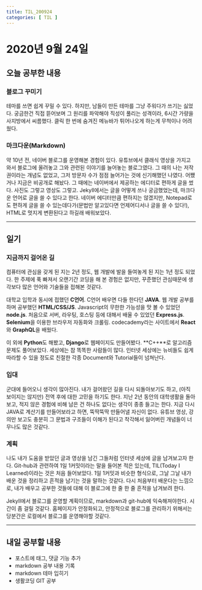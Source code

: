 ```yaml
---
title: TIL_200924
categories: [ TIL ]
---
```

# 2020년 9월 24일

## 오늘 공부한 내용

### 블로그 꾸미기

테마를 쓰면 쉽게 꾸밀 수 있다. 하지만, 남들이 만든 테마를 그냥 주워다가 쓰기는 싫었다. 궁금한건 직접 뜯어보며 그 원리를 파악해야 직성이 풀리는 성격이라, 6시간 가량을 사지방에서 씨름했다. 클릭 한 번에 숨겨진 메뉴바가 튀어나오게 하는게 무척이나 어려웠다.

### 마크다운(Markdown)

약 10년 전, 네이버 블로그를 운영해본 경험이 있다. 유튜브에서 클래식 영상을 가지고 와서 블로그에 올려놓고 그와 관련된 이야기를 늘어놓는 블로그였다. 그 때의 나는 저작권이라는 개념도 없었고, 그저 방문자 수가 점점 늘어가는 것에 신기해했던 나였다. 어쨌거나 지금은 비공개로 해놨다. 그 때에는 네이버에서 제공하는 에디터로 편하게 글을 썼다. 사진도 그렇고 영상도 그렇고. Jekyll에서는 글을 어떻게 쓰나 궁금했었는데, 마크다운 언어로 글을 쓸 수 있다고 한다. 네이버 에디터만큼 편하지는 않겠지만, Notepad로도 편하게 글을 쓸 수 있는데다가(문법만 알고있다면 언제어디서나 글을 쓸 수 있다!), HTML로 멋지게 변환된다고 하길래 배워보았다.

---

## 일기

### 지금까지 걸어온 길

컴퓨터에 관심을 갖게 된 지는 2년 정도, 웹 개발에 발을 들여놓게 된 지는 1년 정도 되었다. 한 주제에 푹 빠져서 오랜기간 코딩을 해 본 경험은 없지만, 꾸준했던 관심때문에 생각보다 많은 언어와 기술들을 접해본 것같다.

대학교 입학과 동시에 접했던 **C언어**. C언어 배우면 다들 한다던 **JAVA**. 웹 개발 공부를 하며 공부했던 **HTML/CSS/JS**. Javascript의 무한한 가능성을 맛 볼 수 있었던 **node.js**. 처음으로 서버, 라우팅, 호스팅 등에 대해서 배울 수 있었던 **Express.js**. **Selenium**을 이용한 브라우저 자동화와 크롤링. codecademy라는 사이트에서 **React**와 **GraphQL**을 배웠다.

이 외에 **Python**도 해봤고, **Django**로 웹페이지도 만들어봤다. **C++**로 알고리즘 문제도 풀어보았다. 세상에는 참 똑똑한 사람들이 많다. 인터넷 세상에는 뉴비들도 쉽게 따라할 수 있을 정도로 친절한 각종 Document와 Tutorial들이 넘쳐난다.

### 입대

군대에 들어오니 생각이 많아진다. 내가 걸어왔던 길을 다시 되돌아보기도 하고, (아직 보이지는 않지만) 전역 후에 대한 고민을 하기도 한다. 지난 2년 동안의 대학생활을 돌아보고, 적지 않은 경험에 비해 남은 건 하나도 없다는 생각이 종종 들고는 한다. 지금 다시 JAVA로 계산기를 만들어보라고 하면, 뚝딱뚝딱 만들어낼 자신이 없다. 유튜브 영상, 강의만 보고도 충분히 그 문법과 구조들이 이해가 된다고 착각해서 잃어버린 개념들이 너무나도 많은 것같다.

### 계획

나도 내가 도움을 받았던 글과 영상을 남긴 그들처럼 인터넷 세상에 글을 남겨보고자 한다. Git-hub과 관련하여 1일 1커밋이라는 말을 들어본 적은 있는데, TIL(Today I Learned)이라는 것은 처음 들어보았다. 1일 1커밋과 비슷한 형식으로, 그날 그날 내가 배운 것을 정리하고 흔적을 남기는 것을 말하는 것같다. 다시 처음부터 배운다는 느낌으로, 내가 배우고 공부한 것들에 대해 이 블로그에 한 줄 한 줄 흔적을 남겨보려 한다.

Jekyll에서 블로그를 운영할 계획이므로, markdown과 git-hub에 익숙해져야한다. 시간이 좀 걸릴 것같다. 홈페이지가 안정화되고, 안정적으로 블로그를 관리하기 위해서는 당분간은 로컬에서 블로그를 운영해야할 것같다.

---

## 내일 공부할 내용
* 포스트에 태그, 댓글 기능 추가
* markdown 공부 내용 기록
* markdown 테마 입히기
* 생활코딩 GIT 공부